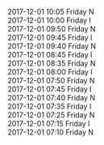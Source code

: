 2017-12-01 10:05 Friday  N  
2017-12-01 10:00 Friday  I  
2017-12-01 09:50 Friday  N  
2017-12-01 09:45 Friday  I  
2017-12-01 09:40 Friday  N  
2017-12-01 08:45 Friday  I  
2017-12-01 08:35 Friday  N  
2017-12-01 08:00 Friday  I  
2017-12-01 07:50 Friday  N  
2017-12-01 07:45 Friday  I  
2017-12-01 07:40 Friday  N  
2017-12-01 07:35 Friday  I  
2017-12-01 07:25 Friday  N  
2017-12-01 07:15 Friday  I  
2017-12-01 07:10 Friday  N  
